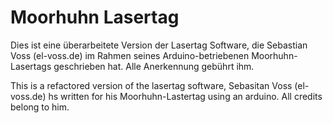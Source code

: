 # Moorhuhn Lasertag

Dies ist eine überarbeitete Version der Lasertag Software, die Sebastian Voss (el-voss.de) im Rahmen seines Arduino-betriebenen Moorhuhn-Lasertags geschrieben hat. Alle Anerkennung gebührt ihm.

This is a refactored version of the lasertag software, Sebasitan Voss (el-voss.de) hs written for his Moorhuhn-Lastertag using an arduino. All credits belong to him.

